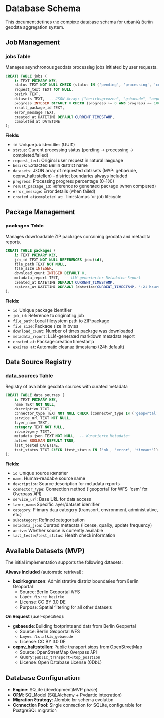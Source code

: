 # Database Schema

This document defines the complete database schema for urbanIQ Berlin geodata aggregation system.

## Job Management

### jobs Table

Manages asynchronous geodata processing jobs initiated by user requests.

```sql
CREATE TABLE jobs (
    id TEXT PRIMARY KEY,
    status TEXT NOT NULL CHECK (status IN ('pending', 'processing', 'completed', 'failed')),
    request_text TEXT NOT NULL,
    bezirk TEXT,
    datasets TEXT,  -- JSON Array: ["bezirksgrenzen", "gebaeude", "oepnv_haltestellen"]
    progress INTEGER DEFAULT 0 CHECK (progress >= 0 AND progress <= 100),
    result_package_id TEXT,
    error_message TEXT,
    created_at DATETIME DEFAULT CURRENT_TIMESTAMP,
    completed_at DATETIME
);
```

**Fields:**

- `id`: Unique job identifier (UUID)
- `status`: Current processing status (pending → processing → completed/failed)
- `request_text`: Original user request in natural language
- `bezirk`: Extracted Berlin district name
- `datasets`: JSON array of requested datasets (MVP: gebaeude, oepnv_haltestellen) - district boundaries always included
- `progress`: Processing progress percentage (0-100)
- `result_package_id`: Reference to generated package (when completed)
- `error_message`: Error details (when failed)
- `created_at`/`completed_at`: Timestamps for job lifecycle

## Package Management

### packages Table

Manages downloadable ZIP packages containing geodata and metadata reports.

```sql
CREATE TABLE packages (
    id TEXT PRIMARY KEY,
    job_id TEXT NOT NULL REFERENCES jobs(id),
    file_path TEXT NOT NULL,
    file_size INTEGER,
    download_count INTEGER DEFAULT 0,
    metadata_report TEXT,  -- LLM-generierter Metadaten-Report
    created_at DATETIME DEFAULT CURRENT_TIMESTAMP,
    expires_at DATETIME DEFAULT (datetime(CURRENT_TIMESTAMP, '+24 hours'))
);
```

**Fields:**

- `id`: Unique package identifier
- `job_id`: Reference to originating job
- `file_path`: Local filesystem path to ZIP package
- `file_size`: Package size in bytes
- `download_count`: Number of times package was downloaded
- `metadata_report`: LLM-generated markdown metadata report
- `created_at`: Package creation timestamp
- `expires_at`: Automatic cleanup timestamp (24h default)

## Data Source Registry

### data_sources Table

Registry of available geodata sources with curated metadata.

```sql
CREATE TABLE data_sources (
    id TEXT PRIMARY KEY,
    name TEXT NOT NULL,
    description TEXT,
    connector_type TEXT NOT NULL CHECK (connector_type IN ('geoportal', 'osm')),
    service_url TEXT NOT NULL,
    layer_name TEXT,
    category TEXT NOT NULL,
    subcategory TEXT,
    metadata_json TEXT NOT NULL,  -- Kuratierte Metadaten
    active BOOLEAN DEFAULT TRUE,
    last_tested DATETIME,
    test_status TEXT CHECK (test_status IN ('ok', 'error', 'timeout'))
);
```

**Fields:**

- `id`: Unique source identifier
- `name`: Human-readable source name
- `description`: Source description for metadata reports
- `connector_type`: Connection method ('geoportal' for WFS, 'osm' for Overpass API)
- `service_url`: Base URL for data access
- `layer_name`: Specific layer/dataset identifier
- `category`: Primary data category (transport, environment, administrative, etc.)
- `subcategory`: Refined categorization
- `metadata_json`: Curated metadata (license, quality, update frequency)
- `active`: Whether source is currently available
- `last_tested`/`test_status`: Health check information

## Available Datasets (MVP)

The initial implementation supports the following datasets:

**Always Included** (automatic retrieval):

- **bezirksgrenzen**: Administrative district boundaries from Berlin Geoportal
  - Source: Berlin Geoportal WFS
  - Layer: `fis:re_bezirke`
  - License: CC BY 3.0 DE
  - Purpose: Spatial filtering for all other datasets

**On Request** (user-specified):

- **gebaeude**: Building footprints and data from Berlin Geoportal
  - Source: Berlin Geoportal WFS
  - Layer: `fis:alkis_gebaeude`
  - License: CC BY 3.0 DE
- **oepnv_haltestellen**: Public transport stops from OpenStreetMap
  - Source: OpenStreetMap Overpass API
  - Query: `public_transport=stop_position`
  - License: Open Database License (ODbL)

## Database Configuration

- **Engine**: SQLite (development/MVP phase)
- **ORM**: SQLModel (SQLAlchemy + Pydantic integration)
- **Migration Strategy**: Alembic for schema evolution
- **Connection Pool**: Single connection for SQLite, configurable for PostgreSQL migration
